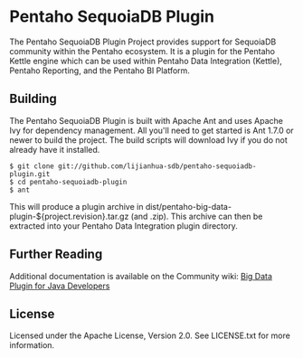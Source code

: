 Pentaho SequoiaDB Plugin
=======================

The Pentaho SequoiaDB Plugin Project provides support for SequoiaDB community within the Pentaho ecosystem. It is a plugin for the Pentaho Kettle engine which can be used within Pentaho Data Integration (Kettle), Pentaho Reporting, and the Pentaho BI Platform.

Building
--------
The Pentaho SequoiaDB Plugin is built with Apache Ant and uses Apache Ivy for dependency management. All you'll need to get started is Ant 1.7.0 or newer to build the project. The build scripts will download Ivy if you do not already have it installed.

    $ git clone git://github.com/lijianhua-sdb/pentaho-sequoiadb-plugin.git
    $ cd pentaho-sequoiadb-plugin
    $ ant

This will produce a plugin archive in dist/pentaho-big-data-plugin-${project.revision}.tar.gz (and .zip). This archive can then be extracted into your Pentaho Data Integration plugin directory.

Further Reading
---------------
Additional documentation is available on the Community wiki: [Big Data Plugin for Java Developers](http://wiki.pentaho.com/display/BAD/Getting+Started+for+Java+Developers)

License
-------
Licensed under the Apache License, Version 2.0. See LICENSE.txt for more information.
